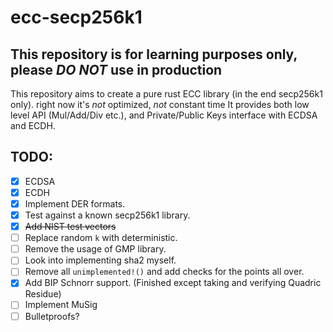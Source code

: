 # ecc-secp256k1

## This repository is for learning purposes only, please *DO NOT* use in production

This repository aims to create a pure rust ECC library (in the end secp256k1 only).
right now it's *not* optimized, *not* constant time
It provides both low level API (Mul/Add/Div etc.), and Private/Public Keys interface with ECDSA and ECDH.


## TODO:
- [x] ECDSA
- [x] ECDH
- [x] Implement DER formats.
- [x] Test against a known secp256k1 library.
- [x] ~~Add NIST test vectors~~
- [ ] Replace random `k` with deterministic.
- [ ] Remove the usage of GMP library.
- [ ] Look into implementing sha2 myself.
- [ ] Remove all `unimplemented!()` and add checks for the points all over.
- [x] Add BIP Schnorr support. (Finished except taking and verifying Quadric Residue)
- [ ] Implement MuSig
- [ ] Bulletproofs?
